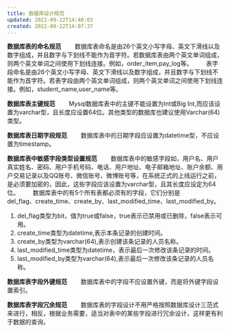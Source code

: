 ```yaml
---
title: 数据库设计规范
updated: 2022-09-22T14:40:03
created: 2022-09-22T14:07:37
---
```


**数据库表的命名规范**
　　数据库表命名是由26个英文小写字母、英文下滑线以及数字组成，并且数字与下划线不能作为首字符。若数据库表由两个英文单词组成，则两个英文单词之间使用下划线连接。例如，order_item,pay_log等。
　　表字段命名是由26个英文小写字母、英文下滑线以及数字组成，并且数字与下划线不能作为首字符。若表字段由两个英文单词组成，则两个英文单词之间使用下划线连接。例如，student_name,user_name等。

**数据库表主键规范**
　　Mysql数据库表中的主键不能设置为Int或Big Int,而应该设置为varchar型，且长度应设置64位。其他类型的数据库也建议使用Varchar(64)类型。

**数据库表日期字段规范**
　　数据库表中的日期字段应设置为datetime型，不应设置为timestamp。

**数据库表中敏感字段类型设置规范**
　　数据库表中的敏感字段如，用户名、用户真实姓名、密码、用户手机号码、电话、用户地址、电子邮箱地址、账户余额、用户交易记录以及QQ账号、微信账号、微博账号等，在系统正式的上线运行之前，是必须要加密的，因此，这些字段应该设置为varchar型，且其长度应设定为64位。
　　数据库表中的有5个所有表都必须有的字段，它们分别是　　　　　　del_flag、create_time、create_by、last_modified_time、last_modified_by。
1.  del_flag类型为bit，值为true或false，true表示已禁用或已删除，false表示可用。
2.  create_time类型为datetime,表示本条记录的创建时间。
3.  create_by类型为varchar(64),表示创建该条记录的人员名称。
4.  last_modified_time类型为datetime，表示最后一次修改该条记录的时间。
5.  last_modified_by类型为varchar(64),表示最后一次修改该条记录的人员名称。

**数据库表字段外键规范**
　　数据库表中的字段不应设置外键，而是将外键字段设置索引。

**数据库表字段冗余规范**
　　数据库表的字段设计不用严格按照数据库设计三范式来进行，相反，根据业务需要，适当对表中的某些字段进行冗余设计，这样更有利于数据的查询。

